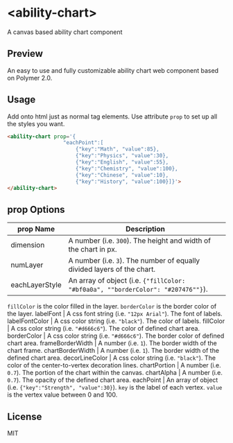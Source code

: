 # \<ability-chart\>

A canvas based ability chart component

## Preview
An easy to use and fully customizable ability chart web component based on Polymer 2.0.

## Usage
Add onto html just as normal tag elements. Use attribute `prop` to set up all the styles you want.

```html
<ability-chart prop='{
                  "eachPoint":[
	                  {"key":"Math", "value":85},
	                  {"key":"Physics", "value":30},
	                  {"key":"English", "value":55},
	                  {"key":"Chemistry", "value":100},
	                  {"key":"Chinese", "value":10},
	                  {"key":"History", "value":100}]}'>               	
</ability-chart>
```
## prop Options

prop Name | Description
--- | --- 
dimension | A number (i.e. `300`). The height and width of the chart in px.
numLayer | A number (i.e. `3`). The number of equally divided layers of the chart.
eachLayerStyle | An array of object (i.e. `{"fillColor: "#bf0a0a", ""borderColor": "#207476""}`).
`fillColor` is the color filled in the layer. 
`borderColor` is the border color of the layer.
labelFont | A css font string (i.e. `"12px Arial"`). The font of labels.
labelFontColor | A css color string (i.e. `"black"`). The color of labels.
fillColor | A css color string (i.e. `"#d666c6"`). The color of defined chart area.
borderColor | A css color string (i.e. `"#d666c6"`). The border color of defined chart area.
frameBorderWidth | A number (i.e. `1`). The border width of the chart frame. 
chartBorderWidth | A number (i.e. `1`). The border width of the defined chart area.
decorLineColor | A css color string (i.e. `"black"`). The color of the center-to-vertex decoration lines.
chartPortion | A number (i.e. `0.7`). The portion of the chart within the canvas. 
chartAlpha | A number (i.e. `0.7`). The opacity of the defined chart area.
eachPoint | An array of object (i.e. `{"key":"Strength", "value":30}`). `key` is the label of each vertex. `value` is the vertex value between 0 and 100.

## License
MIT
